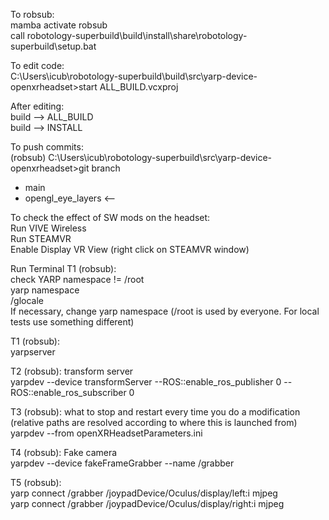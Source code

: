 To robsub:  
mamba activate robsub  
call robotology-superbuild\build\install\share\robotology-superbuild\setup.bat

To edit code:  
C:\Users\icub\robotology-superbuild\build\src\yarp-device-openxrheadset>start ALL_BUILD.vcxproj

After editing:  
build --> ALL_BUILD  
build --> INSTALL

To push commits:  
(robsub) C:\Users\icub\robotology-superbuild\src\yarp-device-openxrheadset>git branch  
* main  
* opengl_eye_layers <--

To check the effect of SW mods on the headset:  
Run VIVE Wireless  
Run STEAMVR  
Enable Display VR View (right click on STEAMVR window)

Run Terminal T1 (robsub):  
check YARP namespace != /root  
yarp namespace  
/glocale  
If necessary, change yarp namespace (/root is used by everyone. For local tests use something different)

T1 (robsub):  
yarpserver

T2 (robsub): transform server  
yarpdev --device transformServer --ROS::enable_ros_publisher 0 --ROS::enable_ros_subscriber 0

T3 (robsub): what to stop and restart every time you do a modification (relative paths are resolved according to where this is launched from)  
yarpdev --from openXRHeadsetParameters.ini

T4 (robsub): Fake camera  
yarpdev --device fakeFrameGrabber --name /grabber

T5 (robsub):  
yarp connect /grabber /joypadDevice/Oculus/display/left:i mjpeg  
yarp connect /grabber /joypadDevice/Oculus/display/right:i mjpeg
